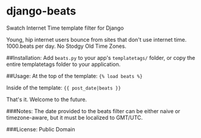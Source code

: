 django-beats
============

Swatch Internet Time template filter for Django

Young, hip internet users bounce from sites that don't use internet time.  1000.beats per day.  No Stodgy Old Time Zones.  


##Installation:
Add `beats.py` to your app's `templatetags/` folder, or copy the entire templatetags folder to your application.

##Usage:
At the top of the template:
`{% load beats %}`

Inside of the template:
`{{ post_date|beats }}`


That's it.  Welcome to the future.


###Notes:
The date provided to the beats filter can be either naive or timezone-aware, but it must be localized to GMT/UTC.

###License:
Public Domain
